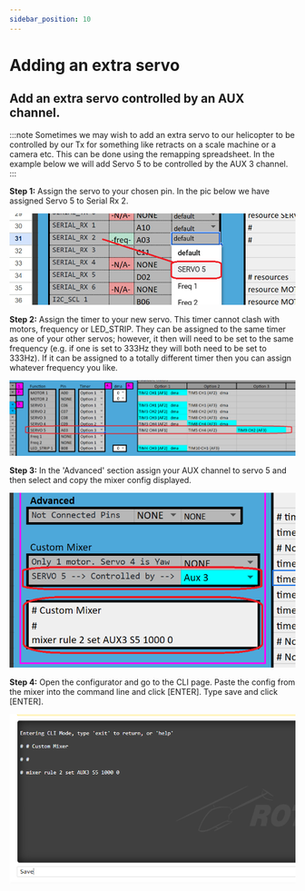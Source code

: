```yaml
---
sidebar_position: 10
---
```


# Adding an extra servo

## Add an extra servo controlled by an AUX channel. 
:::note
Sometimes we may wish to add an extra servo to our helicopter to be controlled by our Tx for something like retracts on a scale machine or a camera etc. This can be done using the remapping spreadsheet. In the example below we will add Servo 5 to be controlled by the AUX 3 channel. 
:::

**Step 1:** Assign the servo to your chosen pin. In the pic below we have assigned Servo 5 to Serial Rx 2. 

![Adding Servo](./img/remapping-servo-1.png) 

**Step 2:** Assign the timer to your new servo. This timer cannot clash with motors, frequency or LED_STRIP. They can be assigned to the same timer as one of your other servos; however, it then will need to be set to the same frequency (e.g. if one is set to 333Hz they will both need to be set to 333Hz). If it can be assigned to a totally different timer then you can assign whatever frequency you like. 

![Adding Servo](./img/remapping-servo-timer.png) 

**Step 3:** In the 'Advanced' section assign your AUX channel to servo 5 and then select and copy the mixer config displayed.

![Adding Servo](./img/remapping-servo-mixer.png)

**Step 4:** Open the configurator and go to the CLI page. Paste the config from the mixer into the command line and click [ENTER]. Type save and click [ENTER].

![Adding Servo](./img/remapping-servo-CLI.png)